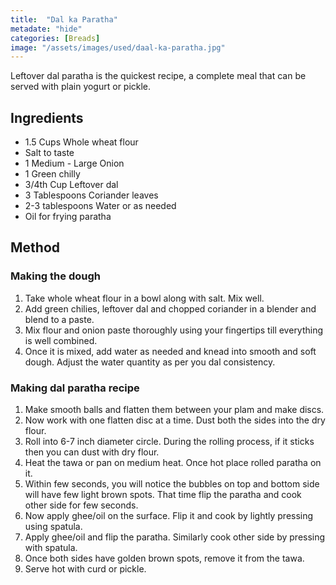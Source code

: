 ```yaml
---
title:  "Dal ka Paratha"
metadate: "hide"
categories: [Breads]
image: "/assets/images/used/daal-ka-paratha.jpg"
---
```


Leftover dal paratha is the quickest recipe, a complete meal that can be served with plain yogurt or pickle.

## Ingredients

- 1.5 Cups Whole wheat flour
- Salt to taste
- 1 Medium - Large Onion
- 1 Green chilly
- 3/4th Cup Leftover dal
- 3 Tablespoons Coriander leaves
- 2-3 tablespoons Water or as needed
- Oil for frying paratha

## Method

### Making the dough
1. Take whole wheat flour in a bowl along with salt. Mix well.
2. Add green chilies, leftover dal and chopped coriander in a blender and blend to a paste.
3. Mix flour and onion paste thoroughly using your fingertips till everything is well combined.
4. Once it is mixed, add water as needed and knead into smooth and soft dough. Adjust the water quantity as per you dal consistency.

### Making dal paratha recipe
1. Make smooth balls and flatten them between your plam and make discs.
2. Now work with one flatten disc at a time. Dust both the sides into the dry flour.
3. Roll into 6-7 inch diameter circle. During the rolling process, if it sticks then you can dust with dry flour.
4. Heat the tawa or pan on medium heat. Once hot place rolled paratha on it.
5. Within few seconds, you will notice the bubbles on top and bottom side will have few light brown spots. That time flip the paratha and cook other side for few seconds.
6. Now apply ghee/oil on the surface. Flip it and cook by lightly pressing using spatula.
7. Apply ghee/oil and flip the paratha. Similarly cook other side by pressing with spatula.
8. Once both sides have golden brown spots, remove it from the tawa.
9. Serve hot with curd or pickle. 
